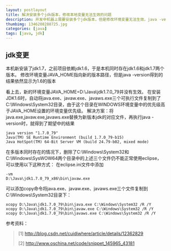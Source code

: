 ```yaml
---
layout: postlayout
title: 解决安装多个jdk版本，修改本地变量无法生效的问题
description: 开发中机器上需要安装多个jdk版本，但是修改环境变量无法生效，java -version依然显示原先版本
thumbimg: 1346208288725.jpg
categories: [java]
tags: [java, jdk]
---
```


## jdk变更

本机新安装了jdk1.7，之前项目依赖jdk1.6，于是本机同时存在jdk1.6和jdk1.7两个版本。 
修改环境变量JAVA_HOME指向新的版本路径，但是java -version得到的结果依然显示为1.6的版本

看上去，新的环境变量JAVA_HOME=D:\Java\jdk1.7.0_79并没有生效。 
在安装JDK1.6时，自动将java.exe、javaw.exe、javaws.exe三个可执行文件复制到了C:\Windows\System32目录，由于这个目录在WINDOWS环境变量中的优先级高于JAVA_HOME设置的环境变量优先级。
解决方案：将java.exe,javaw.exe,javaws.exe替换为新版本jdk的对应文件，再执行java -version时，就得到了期望中的结果

```shell
java version "1.7.0_79"
Java(TM) SE Runtime Environment (build 1.7.0_79-b15)
Java HotSpot(TM) 64-Bit Server VM (build 24.79-b02, mixed mode)
```

在多版本同时存在的情况下，删除了C:\Windows\System32和C:\Windows\SysWOW64两个目录中的上述三个文件仍不能正常使用eclipse，可以使用以下这种方式：
在eclipse.ini文件中添加

```
-vm
D:\Java\jdk1.7.0_79_x86\bin\javaw.exe
```

可以添加copy命令将java.exe、javaw.exe、javaws.exe三个文件复制到C:\Windows\System32目录下：

```shell
xcopy D:\Java\jdk1.7.0_79\bin\java.exe C:\Windows\System32 /R /Y
xcopy D:\Java\jdk1.7.0_79\bin\javaw.exe C:\Windows\System32 /R /Y
xcopy D:\Java\jdk1.7.0_79\bin\javaws.exe C:\Windows\System32 /R /Y
```

参考资料：
>[1] http://blog.csdn.net/cuidiwhere/article/details/12362829
>
>[2] http://www.oschina.net/code/snippet_145965_43181
